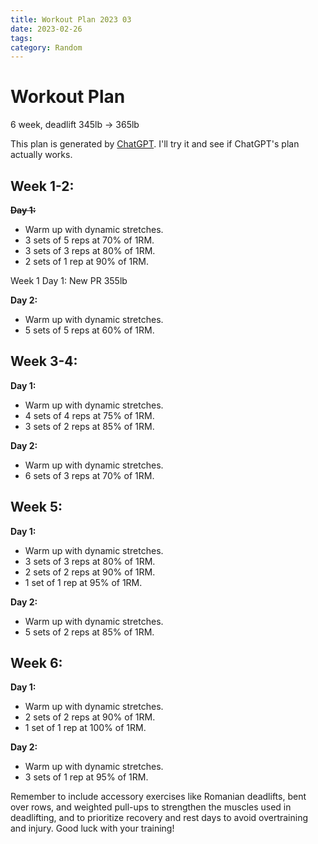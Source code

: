 ```yaml
---
title: Workout Plan 2023 03
date: 2023-02-26
tags:
category: Random
---
```


# Workout Plan

6 week, deadlift 345lb -> 365lb

This plan is generated by [ChatGPT](https://chat.openai.com/chat).
I'll try it and see if ChatGPT's plan actually works.

## Week 1-2:

~~**Day 1:**~~

- Warm up with dynamic stretches.
- 3 sets of 5 reps at 70% of 1RM.
- 3 sets of 3 reps at 80% of 1RM.
- 2 sets of 1 rep at 90% of 1RM.

Week 1 Day 1: New PR 355lb

**Day 2:**

- Warm up with dynamic stretches.
- 5 sets of 5 reps at 60% of 1RM.

## Week 3-4:

**Day 1:**

- Warm up with dynamic stretches.
- 4 sets of 4 reps at 75% of 1RM.
- 3 sets of 2 reps at 85% of 1RM.

**Day 2:**

- Warm up with dynamic stretches.
- 6 sets of 3 reps at 70% of 1RM.

## Week 5:

**Day 1:**

- Warm up with dynamic stretches.
- 3 sets of 3 reps at 80% of 1RM.
- 2 sets of 2 reps at 90% of 1RM.
- 1 set of 1 rep at 95% of 1RM.

**Day 2:**

- Warm up with dynamic stretches.
- 5 sets of 2 reps at 85% of 1RM.

## Week 6:

**Day 1:**

- Warm up with dynamic stretches.
- 2 sets of 2 reps at 90% of 1RM.
- 1 set of 1 rep at 100% of 1RM.

**Day 2:**

- Warm up with dynamic stretches.
- 3 sets of 1 rep at 95% of 1RM.

Remember to include accessory exercises like Romanian deadlifts, bent over rows, and weighted pull-ups to strengthen the muscles used in deadlifting, and to prioritize recovery and rest days to avoid overtraining and injury. Good luck with your training!
